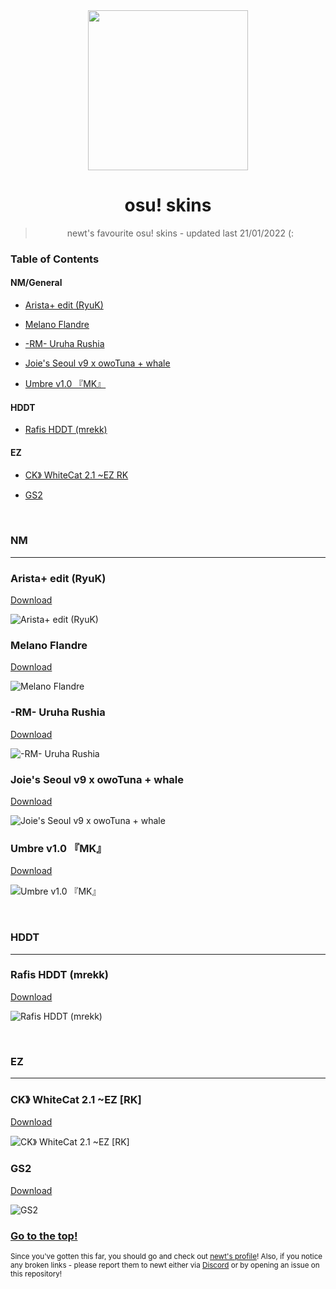<div align="center">
<img src="https://a.ppy.sh/16009610" height="256" width="256">

# osu! skins

> newt's favourite osu! skins - updated last 21/01/2022 (:

</div>

### Table of Contents

#### NM/General

- [Arista+ edit (RyuK)](#arista-ryuk)

- [Melano Flandre](#flandre)

- [-RM- Uruha Rushia](#rushia)

- [Joie's Seoul v9 x owoTuna + whale](#whale)

- [Umbre v1.0 『MK』](#umbre)

#### HDDT

- [Rafis HDDT (mrekk)](#rafis-mrekk)

#### EZ

- [CK》 WhiteCat 2.1 ~EZ RK](#whitecat2-ez)

- [GS2](#gs2)

<br>

### NM

<hr>

<h3 id="arista-ryuk">Arista+ edit (RyuK)</h3>

[Download](https://download1642.mediafire.com/xwevs8y6vcsg/fmmuq6020lb8sda/Aristia%28Edit%29%2Btrail.osk)

![Arista+ edit (RyuK)](screenshots/arista-ryuk.jfif)

<h3 id="flandre">Melano Flandre</h3>

[Download](https://drive.google.com/u/0/uc?id=1zdXi_byDbNDXWUPwt0zNIlUJNFgRsNcJ&export=download)

![Melano Flandre](screenshots/flandre.jpg)

<h3 id="rushia">-RM- Uruha Rushia</h3>

[Download](https://drive.google.com/uc?export=download&id=1e2CWkbJz1bGv7cpkrpVIklrb1xolY-xq)

![-RM- Uruha Rushia](screenshots/rushia.jpg)

<h3 id="whale">Joie's Seoul v9 x owoTuna + whale</h3>

[Download](https://vxc.s-ul.eu/SyY9X9YH)

![Joie's Seoul v9 x owoTuna + whale](screenshots/whale.jpg)

<h3 id="umbre">Umbre v1.0 『MK』</h3>

[Download](https://drive.google.com/u/0/uc?id=1F0MHZZoypiqEVnXpLXhriaWKSaaqVVf-&export=download)

![Umbre v1.0 『MK』](screenshots/umbre.jpg)

<br>

### HDDT

<hr>

<h3 id="rafis-mrekk">Rafis HDDT (mrekk)</h3>

[Download](https://drive.google.com/uc?export=download&id=1hHzgI3DfKLLg6VxKYDPT3kYqXERDM96o)

![Rafis HDDT (mrekk)](screenshots/rafis-mrekk.png)

<br>

### EZ

<hr>

<h3 id="whitecat2-ez">CK》 WhiteCat 2.1 ~EZ [RK]</h3>

[Download](https://drive.google.com/uc?export=download&id=1aPH91CCgFAd0xjpdPbXHsr3jCokwmn1Z)

![CK》 WhiteCat 2.1 ~EZ [RK]](screenshots/whitecat2-ez.jpg)

<h3 id="gs2">GS2</h3>

[Download](https://drive.google.com/uc?export=download&id=1iq384JHuqfkwpM4p20gghGDf1DXKfEaP)

![GS2](screenshots/gs2.jpg)

### [Go to the top!](#osu-skins)

<sub>Since you've gotten this far, you should go and check out <a href="https://osu.ppy.sh/u/16009610">newt's profile</a>! Also, if you notice any broken links - please report them to newt either via <a href="https://discord.gg/brEhN5Y7YK">Discord</a> or by opening an issue on this repository!</sub>
